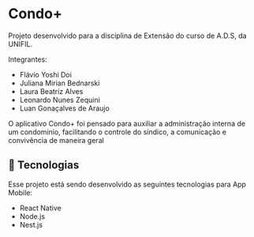 # Condo+

Projeto desenvolvido para a disciplina de Extensão do curso de A.D.S, da UNIFIL.

Integrantes:

- Flávio Yoshi Doi
- Juliana Mirian Bednarski
- Laura Beatriz Alves
- Leonardo Nunes Zequini
- Luan Gonaçalves de Araujo

O aplicativo Condo+ foi pensado para auxiliar a administração interna de
um condomínio, facilitando o controle do síndico, a comunicação e convivência
de maneira geral

## 🚀 Tecnologias

Esse projeto está sendo desenvolvido as seguintes tecnologias para App Mobile:

- React Native
- Node.js
- Nest.js
